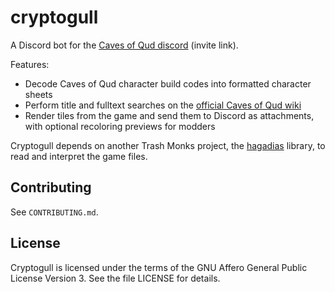 # cryptogull
A Discord bot for the [Caves of Qud discord](https://discordapp.com/invite/cavesofqud) (invite link).

Features:
 * Decode Caves of Qud character build codes into formatted character sheets
 * Perform title and fulltext searches on the [official Caves of Qud wiki](https://wiki.cavesofqud.com/)
 * Render tiles from the game and send them to Discord as attachments, with optional recoloring previews for modders

Cryptogull depends on another Trash Monks project, the [hagadias](https://github.com/TrashMonks/hagadias) library, to
read and interpret the game files.

## Contributing
See `CONTRIBUTING.md`.

## License
Cryptogull is licensed under the terms of the GNU Affero General Public License Version 3. See the file LICENSE for details.
